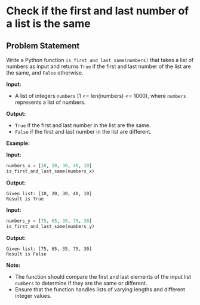 # Check if the first and last number of a list is the same


## **Problem Statement**

Write a Python function `is_first_and_last_same(numbers)` that takes a list of numbers as input and returns `True` if the first and last number of the list are the same, and `False` otherwise.


**Input:**

- A list of integers `numbers` (1 <= len(numbers) <= 1000), where `numbers` represents a list of numbers.

**Output:**

- `True` if the first and last number in the list are the same.
- `False` if the first and last number in the list are different.

**Example:**

**Input:**
```python
numbers_x = [10, 20, 30, 40, 10]
is_first_and_last_same(numbers_x)
```

**Output:**
```
Given list: [10, 20, 30, 40, 10]
Result is True
```

**Input:**
```python
numbers_y = [75, 65, 35, 75, 30]
is_first_and_last_same(numbers_y)
```

**Output:**
```
Given list: [75, 65, 35, 75, 30]
Result is False
```

**Note:**

- The function should compare the first and last elements of the input list `numbers` to determine if they are the same or different.
- Ensure that the function handles lists of varying lengths and different integer values.
